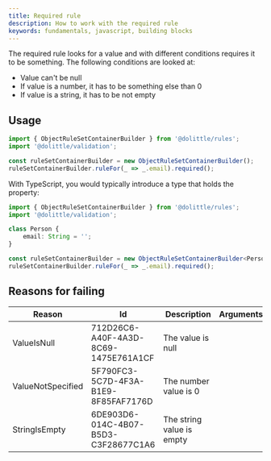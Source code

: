 ```yaml
---
title: Required rule
description: How to work with the required rule
keywords: fundamentals, javascript, building blocks
---
```

The required rule looks for a value and with different conditions requires it
to be something. The following conditions are looked at:

* Value can't be null
* If value is a number, it has to be something else than 0
* If value is a string, it has to be not empty

## Usage

```javascript
import { ObjectRuleSetContainerBuilder } from '@dolittle/rules';
import '@dolittle/validation';

const ruleSetContainerBuilder = new ObjectRuleSetContainerBuilder();
ruleSetContainerBuilder.ruleFor(_ => _.email).required();
```

With TypeScript, you would typically introduce a type that holds the property:

```typescript
import { ObjectRuleSetContainerBuilder } from '@dolittle/rules';
import '@dolittle/validation';

class Person {
    email: String = '';
}

const ruleSetContainerBuilder = new ObjectRuleSetContainerBuilder<Person>();
ruleSetContainerBuilder.ruleFor(_ => _.email).required();
```

## Reasons for failing

| Reason | Id | Description | Arguments |
| ------ | --- | ----------- | --------- |
| ValueIsNull | 712D26C6-A40F-4A3D-8C69-1475E761A1CF | The value is null | |
| ValueNotSpecified | 5F790FC3-5C7D-4F3A-B1E9-8F85FAF7176D | The number value is 0 | |
| StringIsEmpty | 6DE903D6-014C-4B07-B5D3-C3F28677C1A6 | The string value is empty | |
